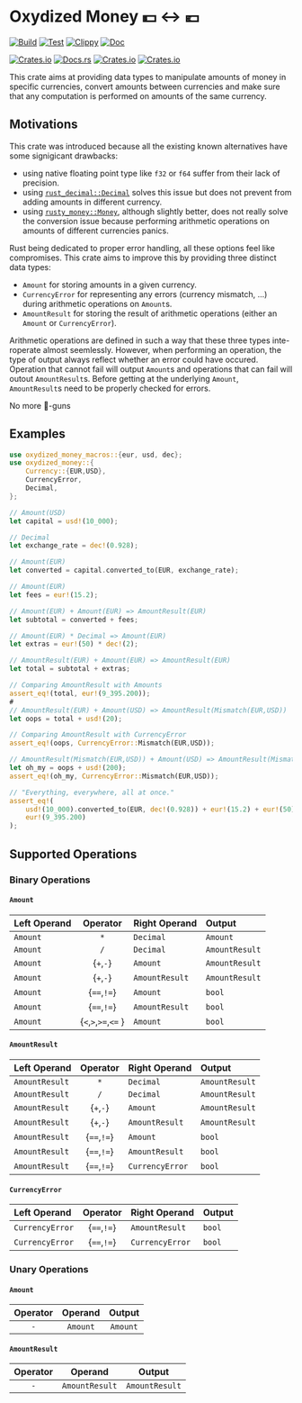# Oxydized Money 💵 ↔ 💶

[![Build](https://github.com/meuter/oxydized-money-rs/actions/workflows/build.yml/badge.svg)](https://github.com/meuter/oxydized-money-rs/actions/workflows/build.yml)
[![Test](https://github.com/meuter/oxydized-money-rs/actions/workflows/test.yml/badge.svg)](https://github.com/meuter/oxydized-money-rs/actions/workflows/test.yml)
[![Clippy](https://github.com/meuter/oxydized-money-rs/actions/workflows/clippy.yml/badge.svg)](https://github.com/meuter/oxydized-money-rs/actions/workflows/clippy.yml)
[![Doc](https://github.com/meuter/oxydized-money-rs/actions/workflows/docs.yml/badge.svg)](https://github.com/meuter/oxydized-money-rs/actions/workflows/docs.yml)

[![Crates.io](https://img.shields.io/crates/v/oxydized-money)](https://crates.io/crates/oxydized-money)
[![Docs.rs](https://docs.rs/oxydized-money/badge.svg)](https://docs.rs/oxydized-money)
[![Crates.io](https://img.shields.io/crates/d/oxydized-money)](https://crates.io/crates/oxydized-money)
[![Crates.io](https://img.shields.io/crates/l/oxydized-money)](https://github.com/meuter/oxydized-money-rs/blob/main/LICENSE)


This crate aims at providing data types to manipulate amounts
of money in specific currencies, convert amounts between currencies
and make sure that any computation is performed on amounts of the same
currency.

## Motivations

This crate was introduced because all the existing known alternatives
have some signigicant drawbacks:

- using native floating point type like `f32` or `f64` suffer from their lack
  of precision.
- using [`rust_decimal::Decimal`](https://crates.io/crates/rust_decimal) solves
  this issue but does not prevent from adding amounts in different currency.
- using [`rusty_money::Money`](https://crates.io/crates/rusty-money), although
  slightly better, does not really solve the conversion issue because performing
  arithmetic operations on amounts of different currencies panics.

Rust being dedicated to proper error handling, all these options feel like
compromises. This crate aims to improve this by providing three distinct
data types:

- `Amount` for storing amounts in a given currency.
- `CurrencyError` for representing any errors (currency mismatch, ...) during
  arithmetic operations on `Amount`s.
- `AmountResult` for storing the result of arithmetic operations
  (either an `Amount` or `CurrencyError`).

Arithmetic operations are defined in such a way that these three types
inte-roperate almost seemlessly. However, when performing an operation,
the type of output always reflect whether an error could have occured.
Operation that cannot fail will output `Amount`s and operations that
can fail will outout `AmountResult`s. Before getting at the underlying
`Amount`, `AmountResult`s need to be properly checked for errors.

No more 🦶-guns

## Examples

```rust
use oxydized_money_macros::{eur, usd, dec};
use oxydized_money::{
    Currency::{EUR,USD},
    CurrencyError,
    Decimal,
};

// Amount(USD)
let capital = usd!(10_000);

// Decimal
let exchange_rate = dec!(0.928);

// Amount(EUR)
let converted = capital.converted_to(EUR, exchange_rate);

// Amount(EUR)
let fees = eur!(15.2);

// Amount(EUR) + Amount(EUR) => AmountResult(EUR)
let subtotal = converted + fees;

// Amount(EUR) * Decimal => Amount(EUR)
let extras = eur!(50) * dec!(2);

// AmountResult(EUR) + Amount(EUR) => AmountResult(EUR)
let total = subtotal + extras;

// Comparing AmountResult with Amounts
assert_eq!(total, eur!(9_395.200));
#
// AmountResult(EUR) + Amount(USD) => AmountResult(Mismatch(EUR,USD))
let oops = total + usd!(20);

// Comparing AmountResult with CurrencyError
assert_eq!(oops, CurrencyError::Mismatch(EUR,USD));

// AmountResult(Mismatch(EUR,USD)) + Amount(USD) => AmountResult(Mismatch(EUR,USD))
let oh_my = oops + usd!(200);
assert_eq!(oh_my, CurrencyError::Mismatch(EUR,USD));

// "Everything, everywhere, all at once."
assert_eq!(
    usd!(10_000).converted_to(EUR, dec!(0.928)) + eur!(15.2) + eur!(50)*dec!(2),
    eur!(9_395.200)
);
```



## Supported Operations

### Binary Operations

#### `Amount`

| Left Operand    | Operator             | Right Operand   |     Output     |
|:----------------|:--------------------:|:----------------|:---------------|
| `Amount`        | `*`                  | `Decimal`       | `Amount`       |
| `Amount`        | `/`                  | `Decimal`       | `AmountResult` |
| `Amount`        | {`+`,`-`}            | `Amount`        | `AmountResult` |
| `Amount`        | {`+`,`-`}            | `AmountResult`  | `AmountResult` |
| `Amount`        | {`==`,`!=`}          | `Amount`        | `bool`         |
| `Amount`        | {`==`,`!=`}          | `AmountResult`  | `bool`         |
| `Amount`        | {`<`,`>`,`>=`,`<=` } | `Amount`        | `bool`         |

#### `AmountResult`

| Left Operand    | Operator             | Right Operand   |     Output     |
|:----------------|:--------------------:|:----------------|:---------------|
| `AmountResult`  | `*`                  | `Decimal`       | `AmountResult` |
| `AmountResult`  | `/`                  | `Decimal`       | `AmountResult` |
| `AmountResult`  | {`+`,`-`}            | `Amount`        | `AmountResult` |
| `AmountResult`  | {`+`,`-`}            | `AmountResult`  | `AmountResult` |
| `AmountResult`  | {`==`,`!=`}          | `Amount`        | `bool`         |
| `AmountResult`  | {`==`,`!=`}          | `AmountResult`  | `bool`         |
| `AmountResult`  | {`==`,`!=`}          | `CurrencyError` | `bool`         |

#### `CurrencyError`

| Left Operand    | Operator             | Right Operand   |     Output     |
|:----------------|:--------------------:|:----------------|:---------------|
| `CurrencyError` | {`==`,`!=`}          | `AmountResult`  | `bool`         |
| `CurrencyError` | {`==`,`!=`}          | `CurrencyError` | `bool`         |


### Unary Operations

#### `Amount`

| Operator  |     Operand     |     Output     |
|:---------:|:---------------:|:--------------:|
| `-`       | `Amount`        | `Amount`       |


#### `AmountResult`

| Operator  |     Operand     |     Output     |
|:---------:|:---------------:|:--------------:|
| `-`       | `AmountResult`  | `AmountResult` |

